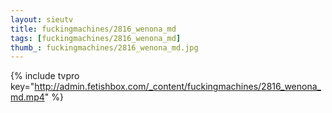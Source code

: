 ```yaml
--- 
layout: sieutv
title: fuckingmachines/2816_wenona_md
tags: [fuckingmachines/2816_wenona_md]
thumb_: fuckingmachines/2816_wenona_md.jpg
---
```

{% include tvpro key="http://admin.fetishbox.com/_content/fuckingmachines/2816_wenona_md.mp4" %} 
